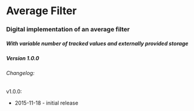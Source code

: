 # Average Filter

### Digital implementation of an average filter

##### With variable number of tracked values and externally provided storage

##### Version 1.0.0



###### Changelog:

v1.0.0:

- 2015-11-18 - initial release